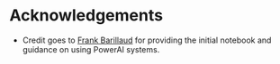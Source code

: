 # Acknowledgements

* Credit goes to [Frank Barillaud](https://twitter.com/fbarilla) for providing the initial notebook and guidance on using PowerAI systems.
